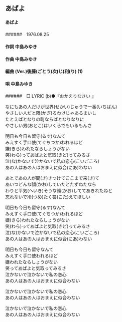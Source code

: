## あばよ
#### あばよ
######　1976.08.25


#### 作詞       中島みゆき
#### 作曲       中島みゆき
#### 編曲 (Ver.)後藤(ごとう)次(じ)利(り) (1)
#### 唄         中島みゆき
######　□ LYRIC (b)●『おかえりなさい 』


なにもあの人だけが世界(せかい)じゅうで一番(いちばん)  
やさしい人だと限(かぎ)るわけじゃあるまいし  
たとえばとなりの町ならばとなりなりに  
やさしい男(おとこ)はいくらでもいるもんさ  

明日も今日も留守(るす)なんて  
みえすく手口使(てぐちつか)われるほど  
嫌(きら)われたならしょうがない  
笑(わら)ってあばよと気取(きど)ってみるさ  
泣(な)かないで泣かないで私の恋心(こいごころ)  
あの人はあの人はおまえに似合(にあ)わない  

あとであの人が聞(き)きつけてここまで来(き)て  
あいつどんな顔(かお)していたとたずねたなら  
わりと平気(へいき)そうな顔(かお)しててあきれたねと  
忘れないで冷(つめ)たく答(こた)えてほしい

明日も今日も留守(るす)なんて  
みえすく手口使(てぐちつか)われるほど  
嫌(きら)われたならしょうがない  
笑(わら)ってあばよと気取(きど)ってみるさ  
泣(な)かないで泣かないで私の恋心(こいごころ)  
あの人はあの人はおまえに似合(にあ)わない  

明日も今日も留守なんて  
みえすく手口使われるほど  
嫌われたならしょうがない  
笑ってあばよと気取ってみるさ  
泣かないで泣かないで私の恋心  
あの人はあの人はおまえに似合わない  

泣かないで泣かないで私の恋心  
あの人はあの人はおまえに似合わない  

泣かないで泣かないで私の恋心  
あの人はあの人はおまえに似合わない 
